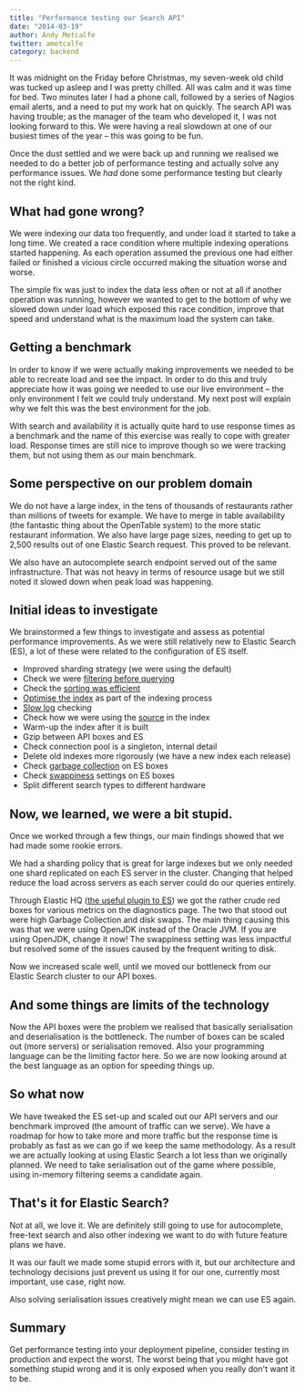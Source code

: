 ```yaml
---
title: "Performance testing our Search API"
date: "2014-03-19"
author: Andy Metcalfe
twitter: ametcalfe
category: backend
---
```


It was midnight on the Friday before Christmas, my seven-week old child was tucked up asleep and I was pretty chilled. All was calm and it was time for bed. Two minutes later I had a phone call, followed by a series of Nagios email alerts, and a need to put my work hat on quickly. The search API was having trouble; as the manager of the team who developed it, I was not looking forward to this. We were having a real slowdown at one of our busiest times of the year &ndash; this was going to be fun.

Once the dust settled and we were back up and running we realised we needed to do a better job of performance testing and actually solve any performance issues. We _had_ done some performance testing but clearly not the right kind.

## What had gone wrong?

We were indexing our data too frequently, and under load it started to take a long time. We created a race condition where multiple indexing operations started happening. As each operation assumed the previous one had either failed or finished a vicious circle occurred making the situation worse and worse.

The simple fix was just to index the data less often or not at all if another operation was running, however we wanted to get to the bottom of why we slowed down under load which exposed this race condition, improve that speed and understand what is the maximum load the system can take.

## Getting a benchmark

In order to know if we were actually making improvements we needed to be able to recreate load and see the impact. In order to do this and truly appreciate how it was going we needed to use our live environment &ndash; the only environment I felt we could truly understand. My next post will explain why we felt this was the best environment for the job.

With search and availability it is actually quite hard to use response times as a benchmark and the name of this exercise was really to cope with greater load. Response times are still nice to improve though so we were tracking them, but not using them as our main benchmark.

## Some perspective on our problem domain

We do not have a large index, in the tens of thousands of restaurants rather than millions of tweets for example. We have to merge in table availability (the fantastic thing about the OpenTable system) to the more static restaurant information. We also have large page sizes, needing to get up to 2,500 results out of one Elastic Search request. This proved to be relevant.

We also have an autocomplete search endpoint served out of the same infrastructure. That was not heavy in terms of resource usage but we still noted it slowed down when peak load was happening.

## Initial ideas to investigate

We brainstormed a few things to investigate and assess as potential performance improvements. As we were still relatively new to Elastic Search (ES), a lot of these were related to the configuration of ES itself.

- Improved sharding strategy (we were using the default)
- Check we were [filtering before querying](http://elasticsearch-users.115913.n3.nabble.com/Elasticsearch-Filter-And-Query-td4027675.html)
- Check the [sorting was efficient](http://elasticsearch-users.115913.n3.nabble.com/Performance-of-term-query-with-sorting-td4032901.html)
- [Optimise the index](http://www.elasticsearch.org/guide/en/elasticsearch/reference/current/indices-optimize.html) as part of the indexing process
- [Slow log](http://www.elasticsearch.org/guide/en/elasticsearch/reference/current/indices-optimize.html) checking
- Check how we were using the [source](http://www.elasticsearch.org/guide/en/elasticsearch/reference/current/mapping-source-field.html) in the index
- Warm-up the index after it is built
- Gzip between API boxes and ES
- Check connection pool is a singleton, internal detail
- Delete old indexes more rigorously (we have a new index each release)
- Check [garbage collection](http://grokbase.com/t/gg/elasticsearch/13bezebw1p/garbage-collector-issues) on ES boxes
- Check [swappiness](https://groups.google.com/forum/#!topic/logstash-users/gfTTbRABk1M) settings on ES boxes
- Split different search types to different hardware

## Now, we learned, we were a bit stupid.

Once we worked through a few things, our main findings showed that we had made some rookie errors.

We had a sharding policy that is great for large indexes but we only needed one shard replicated on each ES server in the cluster. Changing that helped reduce the load across servers as each server could do our queries entirely.

Through Elastic HQ ([the useful plugin to ES](http://www.elastichq.org/)) we got the rather crude red boxes for various metrics on the diagnostics page. The two that stood out were high Garbage Collection and disk swaps. The main thing causing this was that we were using OpenJDK instead of the Oracle JVM. If you are using OpenJDK, change it now! The swappiness setting was less impactful but resolved some of the issues caused by the frequent writing to disk.

Now we increased scale well, until we moved our bottleneck from our Elastic Search cluster to our API boxes.

## And some things are limits of the technology

Now the API boxes were the problem we realised that basically serialisation and deserialisation is the bottleneck. The number of boxes can be scaled out (more servers) or serialisation removed. Also your programming language can be the limiting factor here. So we are now looking around at the best language as an option for speeding things up.

## So what now

We have tweaked the ES set-up and scaled out our API servers and our benchmark improved (the amount of traffic can we serve). We have a roadmap for how to take more and more traffic but the response time is probably as fast as we can go if we keep the same methodology. As a result we are actually looking at using Elastic Search a lot less than we originally planned. We need to take serialisation out of the game where possible, using in-memory filtering seems a candidate again.

## That's it for Elastic Search?

Not at all, we love it. We are definitely still going to use for autocomplete, free-text search and also other indexing we want to do with future feature plans we have.

It was our fault we made some stupid errors with it, but our architecture and technology decisions just prevent us using it for our one, currently most important, use case, right now.

Also solving serialisation issues creatively might mean we can use ES again.

## Summary

Get performance testing into your deployment pipeline, consider testing in production and expect the worst. The worst being that you might have got something stupid wrong and it is only exposed when you really don't want it to be.
